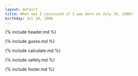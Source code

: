 ```yaml
---
layout: default
title: When was I conceived if I was born on July 10, 1908?
birthday: Jul 10, 1908
---
```


{% include header.md %}

{% include guess.md %}

{% include calculate.md %}

{% include safety.md %}

{% include footer.md %}



